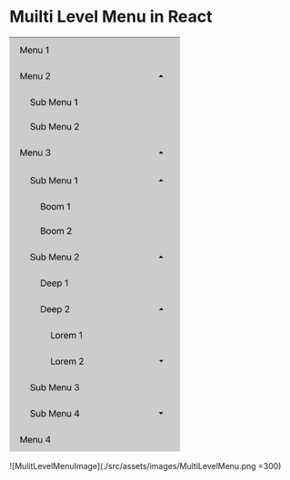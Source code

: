 # Muilti Level Menu in React

<img src="./src/assets/images/MultiLevelMenu.png" width="300" />

![MulitLevelMenuImage](./src/assets/images/MultiLevelMenu.png =300)
